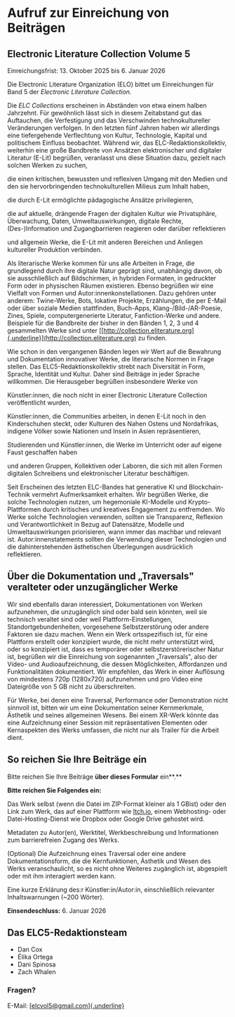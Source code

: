 # Aufruf zur Einreichung von Beiträgen

## Electronic Literature Collection Volume 5

Einreichungsfrist: 13. Oktober 2025 bis 6. Januar 2026

Die Electronic Literature Organization (ELO) bittet um Einreichungen für
Band 5 der *Electronic Literature Collection.*

Die *ELC Collections* erscheinen in Abständen von etwa einem halben
Jahrzehnt. Für gewöhnlich lässt sich in diesem Zeitabstand gut das
Auftauchen, die Verfestigung und das Verschwinden technokultureller
Veränderungen verfolgen. In den letzten fünf Jahren haben wir allerdings
eine tiefergehende Verflechtung von Kultur, Technologie, Kapital und
politischem Einfluss beobachtet. Während wir, das
ELC-Redaktionskollektiv, weiterhin eine große Bandbreite von Ansätzen
elektronischer und digitaler Literatur (E-Lit) begrüßen, veranlasst uns
diese Situation dazu, gezielt nach solchen Werken zu suchen,

die einen kritischen, bewussten und reflexiven Umgang mit den Medien und
den sie hervorbringenden technokulturellen Milieus zum Inhalt haben,

die durch E-Lit ermöglichte pädagogische Ansätze privilegieren,

die auf aktuelle, drängende Fragen der digitalen Kultur wie
Privatsphäre, Überwachung, Daten, Umweltauswirkungen, digitale Rechte,
(Des-)Information und Zugangbarrieren reagieren oder darüber
reflektieren

und allgemein Werke, die E-Lit mit anderen Bereichen und Anliegen
kultureller Produktion verbinden.

Als literarische Werke kommen für uns alle Arbeiten in Frage, die
grundlegend durch ihre digitale Natur geprägt sind, unabhängig davon, ob
sie ausschließlich auf Bildschirmen, in hybriden Formaten, in gedruckter
Form oder in physischen Räumen existieren. Ebenso begrüßen wir eine
Vielfalt von Formen und Autor:innenkonstellationen. Dazu gehören unter
anderem: Twine-Werke, Bots, lokative Projekte, Erzählungen, die per
E-Mail oder über soziale Medien stattfinden, Buch-Apps,
Klang-/Bild-/AR-Poesie, Zines, Spiele, computergenerierte Literatur,
Fanfiction-Werke und andere. Beispiele für die Bandbreite der bisher in
den Bänden 1, 2, 3 und 4 gesammelten Werke sind unter
[[http://collection.eliterature.org]{.underline}](http://collection.eliterature.org)
zu finden.

Wie schon in den vergangenen Bänden legen wir Wert auf die Bewahrung und
Dokumentation innovativer Werke, die literarische Normen in Frage
stellen. Das ELC5-Redaktionskollektiv strebt nach Diversität in Form,
Sprache, Identität und Kultur. Daher sind Beiträge in jeder Sprache
willkommen. Die Herausgeber begrüßen insbesondere Werke von

Künstler:innen, die noch nicht in einer Electronic Literature Collection
veröffentlicht wurden,

Künstler:innen, die Communities arbeiten, in denen E-Lit noch in den
Kinderschuhen steckt, oder Kulturen des Nahen Ostens und Nordafrikas,
indigene Völker sowie Nationen und Inseln in Asien repräsentieren,

Studierenden und Künstler:innen, die Werke im Unterricht oder auf eigene
Faust geschaffen haben

und anderen Gruppen, Kollektiven oder Laboren, die sich mit allen Formen
digitalen Schreibens und elektronischer Literatur beschäftigen.

Seit Erscheinen des letzten ELC-Bandes hat generative KI und
Blockchain-Technik vermehrt Aufmerksamkeit erhalten. Wir begrüßen Werke,
die solche Technologien nutzen, um hegemoniale KI-Modelle und
Krypto-Plattformen durch kritisches und kreatives Engagement zu
entfremden. Wo Werke solche Technologien verwenden, sollten sie
Transparenz, Reflexion und Verantwortlichkeit in Bezug auf Datensätze,
Modelle und Umweltauswirkungen priorisieren, wann immer das machbar und
relevant ist. Autor:innenstatements sollten die Verwendung dieser
Technologien und die dahinterstehenden ästhetischen Überlegungen
ausdrücklich reflektieren.

## Über die Dokumentation und „Traversals" veralteter oder unzugänglicher Werke

Wir sind ebenfalls daran interessiert, Dokumentationen von Werken
aufzunehmen, die unzugänglich sind oder bald sein könnten, weil sie
technisch veraltet sind oder weil Plattform-Einstellungen,
Standortgebundenheiten, vorgesehene Selbstzerstörung oder andere
Faktoren sie dazu machen. Wenn ein Werk ortsspezifisch ist, für eine
Plattform erstellt oder konzipiert wurde, die nicht mehr unterstützt
wird, oder so konzipiert ist, dass es temporärer oder
selbstzerstörerischer Natur ist, begrüßen wir die Einreichung von
sogenannten „Traversals", also der Video- und Audioaufzeichnung, die
dessen Möglichkeiten, Affordanzen und Funktionalitäten dokumentiert. Wir
empfehlen, das Werk in einer Auflösung von mindestens 720p (1280x720)
aufzunehmen und pro Video eine Dateigröße von 5 GB nicht zu
überschreiten.

Für Werke, bei denen eine Traversal, Performance oder Demonstration
nicht sinnvoll ist, bitten wir um eine Dokumentation seiner
Kernmerkmale, Ästhetik und seines allgemeinen Wesens. Bei einem XR-Werk
könnte das eine Aufzeichnung einer Session mit repräsentativen Elementen
oder Kernaspekten des Werks umfassen, die nicht nur als Trailer für die
Arbeit dient.

## So reichen Sie Ihre Beiträge ein

Bitte reichen Sie Ihre Beiträge **über dieses Formular** ein**.**

**Bitte reichen Sie Folgendes ein:**

Das Werk selbst (wenn die Datei im ZIP-Format kleiner als 1 GBist) oder
den Link zum Werk, das auf einer Plattform wie
[Itch.io](http://itch.io), einem Webhosting- oder
Datei-Hosting-Dienst wie Dropbox oder Google Drive gehostet wird.

Metadaten zu Autor(en), Werktitel, Werkbeschreibung und Informationen
zum barrierefreien Zugang des Werks.

(Optional) Die Aufzeichnung eines Traversal oder eine andere
Dokumentationsform, die die Kernfunktionen, Ästhetik und Wesen des Werks
veranschaulicht, so es nicht ohne Weiteres zugänglich ist, abgespielt
oder mit ihm interagiert werden kann.

Eine kurze Erklärung des:r Künstler:in/Autor:in, einschließlich
relevanter Inhaltswarnungen (\~200 Wörter).

**Einsendeschluss:** 6. Januar 2026

## Das ELC5-Redaktionsteam

- Dan Cox
- Élika Ortega
- Dani Spinosa
- Zach Whalen

### **Fragen?**

E-Mail: [[elcvol5@gmail.com]{.underline}](mailto:elcvol5@gmail.com)
